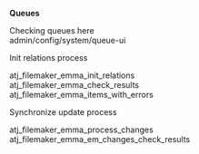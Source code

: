**Queues**

Checking queues here  
admin/config/system/queue-ui

Init relations process

atj_filemaker_emma_init_relations  
atj_filemaker_emma_check_results  
atj_filemaker_emma_items_with_errors


Synchronize update process

atj_filemaker_emma_process_changes  
atj_filemaker_emma_em_changes_check_results  
